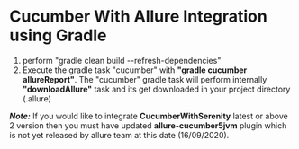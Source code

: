 # Cucumber With Allure Integration using Gradle

1. perform "gradle clean build --refresh-dependencies" <br>
2. Execute the gradle task "cucumber" with **"gradle cucumber allureReport"**. The "cucumber" gradle task will perform internally **"downloadAllure"** task and its get downloaded in your project directory (.allure) <br>  


_**Note:**_ If you would like to integrate **CucumberWithSerenity** latest or above 2 version then you must have updated **allure-cucumber5jvm** plugin which is not yet released by allure team at this date (16/09/2020). 
